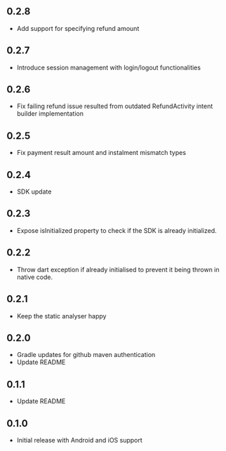 ## 0.2.8

* Add support for specifying refund amount

## 0.2.7

* Introduce session management with login/logout functionalities

## 0.2.6

* Fix failing refund issue resulted from outdated RefundActivity intent builder implementation

## 0.2.5

* Fix payment result amount and instalment mismatch types

## 0.2.4

* SDK update

## 0.2.3

* Expose isInitialized property to check if the SDK is already initialized.

## 0.2.2

* Throw dart exception if already initialised to prevent it being thrown in native code.

## 0.2.1

* Keep the static analyser happy

## 0.2.0

* Gradle updates for github maven authentication
* Update README

## 0.1.1

* Update README

## 0.1.0

* Initial release with Android and iOS support
